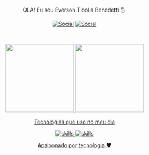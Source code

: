  <div align = "center">
 OLA! Eu sou Everson Tibolla Benedetti 🖐️
 </p>
 </div>
 

 
<div align = "center"> 

[![Social](	https://img.shields.io/badge/LinkedIn-0077B5?style=for-the-badge&logo=linkedin&logoColor=white)](https://www.linkedin.com/in/everson-tibolla-benedetti-438514225/)
[![Social](	https://img.shields.io/badge/Instagram-E4405F?style=for-the-badge&logo=instagram&logoColor=white)](https://www.instagram.com/everson_tibolla/)
 
</div>


<br />
  <p align="center">
  <a href="https://github.com/everson11">
  <img height="180em" src="https://github-readme-stats.vercel.app/api?username=everson11&show_icons=true&theme=dracula&include_all_commits=true&count_private=true"/>
  <img height="180em" src="https://github-readme-stats.vercel.app/api/top-langs/?username=everson11&layout=compact&langs_count=7&theme=dracula"/>
</p>
 
<div align = "center">
 Tecnologias que uso no meu dia </p>

![skills](https://img.shields.io/badge/Python-3776AB?style=for-the-badge&logo=python&logoColor=white)
![skills](https://img.shields.io/badge/Java-ED8B00?style=for-the-badge&logo=java&logoColor=white)


<div align = "center">
 Apaixonado por tecnologia ❤️
</div>    



